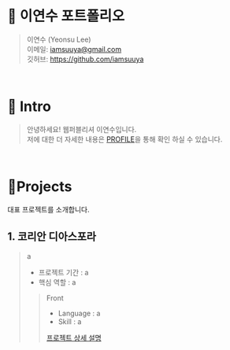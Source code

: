 # 📜 이연수 포트폴리오

> 이연수 (Yeonsu Lee)
> <br />
이메일: <a href="mailTo:iamsuuya@gmail.com">iamsuuya@gmail.com</a>
> <br />
깃허브: <a href="https://github.com/iamsuuya">https://github.com/iamsuuya</a>

<br />

# 👋 Intro

> 안녕하세요! 웹퍼블리셔 이연수입니다.
> <br />
> 저에 대한 더 자세한 내용은 <a href="https://www.notion.so/iamsuuya/Web-Publisher-5f5ae2c8e94c4e57b3bc3e03a09eff19?pvs=4">PROFILE</a>을 통해 확인 하실 수 있습니다.

<br />

# 📝Projects
대표 프로젝트를 소개합니다.

## 1. 코리안 디아스포라

> a
>
> - 프로젝트 기간 : a
> - 핵심 역할 : a
>
>> Front
>> - Language : a
>> - Skill : a
>> 
>> [프로젝트 상세 설명](a)  

<br />

